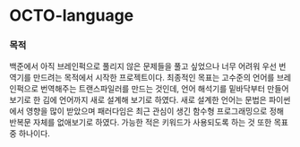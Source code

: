 # OCTO-language

### 목적
백준에서 아직 브레인퍽으로 풀리지 않은 문제들을 풀고 싶었으나 너무 어려워 우선 번역기를 만드려는 목적에서 시작한 프로젝트이다. 최종적인 목표는 고수준의 언어를 브레인퍽으로 번역해주는 트랜스파일러를 만드는 것인데, 언어 해석기를 밑바닥부터 만들어보기로 한 김에 언어까지 새로 설계해 보기로 하였다. 새로 설계한 언어는 문법은 파이썬에서 영향을 많이 받았으며 패러다임은 최근 관심이 생긴 함수형 프로그래밍으로 정해 반복문 자체를 없애보기로 하였다. 가능한 적은 키워드가 사용되도록 하는 것 또한 목표 중 하나이다.
